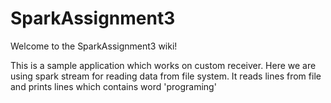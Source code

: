 # SparkAssignment3

Welcome to the SparkAssignment3 wiki!

This is a sample application which works on custom receiver. Here we are using spark stream for reading data
 from file system. It reads lines from file and prints lines which contains word 'programing'